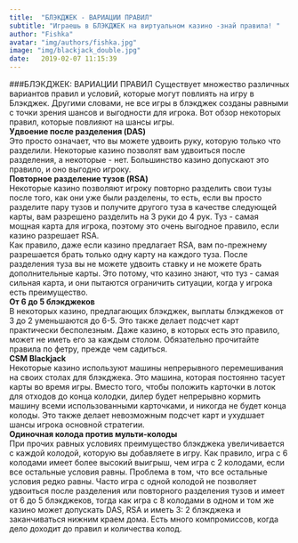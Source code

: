 ```yaml
---
title:  "БЛЭКДЖЕК - ВАРИАЦИИ ПРАВИЛ"
subtitle: "Играешь в БЛЭКДЖЕК на виртуальном казино -знай правила! "
author: "Fishka"
avatar: "img/authors/fishka.jpg"
image: "img/blackjack_double.jpg"
date:   2019-02-07 11:15:39
---
```


###БЛЭКДЖЕК: ВАРИАЦИИ ПРАВИЛ
Существует множество различных вариантов правил и условий, которые могут повлиять на игру в Блэкджек. Другими словами, не все игры в блэкджек созданы равными с точки зрения шансов и выгодности для игрока. Вот обзор некоторых правил, которые повлияют на шансы игры.
<br><strong>Удвоение после разделения (DAS)</strong>
<br>Это просто означает, что вы можете удвоить руку, которую только что разделили. Некоторые казино позволят вам удвоиться после разделения, а некоторые - нет. Большинство казино допускают это правило, и оно выгодно игроку.
<br><strong>Повторное разделение тузов (RSA)</strong>
<br>Некоторые казино позволяют игроку повторно разделить свои тузы после того, как они уже были разделены, то есть, если вы просто разделите пару тузов и получите другого туза в качестве следующей карты, вам разрешено разделить на 3 руки до 4 рук. Туз - самая мощная карта для игрока, поэтому это очень выгодное правило, если казино разрешает RSA. 
<br>Как правило, даже если казино предлагает RSA, вам по-прежнему разрешается брать только одну карту на каждого туза. После разделения туза вы не можете удвоить ставку и не можете брать дополнительные карты. Это потому, что казино знают, что туз - самая сильная карта, и они пытаются ограничить ситуации, когда у игрока есть преимущество.
<br><strong>От 6 до 5 блэкджеков</strong>
<br>В некоторых казино, предлагающих блэкджек, выплаты блэкджеков от 3 до 2 уменьшаются до 6-5. Это также делает подсчет карт практически бесполезным. Даже казино, в которых есть это правило, может не иметь его за каждым столом. Обязательно прочитайте правила по фетру, прежде чем садиться.
<br><strong>CSM Blackjack</strong>
<br>Некоторые казино используют машины непрерывного перемешивания на своих столах для блэкджека. Это машина, которая постоянно тасует карты во время игры. Вместо того, чтобы положить карточки в лоток для отходов до конца колодки, дилер будет непрерывно кормить машину всеми использованными карточками, и никогда не будет конца колоды. Это также делает невозможным подсчет карт и ухудшает шансы игрока основной стратегии.
<br><strong>Одиночная колода против мульти-колоды</strong>
<br>При прочих равных условиях преимущество блэкджека увеличивается с каждой колодой, которую вы добавляете в игру. Как правило, игра с 6 колодами имеет более высокий выигрыш, чем игра с 2 колодами, если все остальные условия равны. Проблема в том, что все остальные условия редко равны. Часто игра с одной колодой не позволяет удвоиться после разделения или повторного разделения тузов и имеет от 6 до 5 блэкджеков, тогда как игра с 8 колодами в одном и том же казино может допускать DAS, RSA и иметь 3: 2 блэкджека и заканчиваться нижним краем дома. Есть много компромиссов, когда дело доходит до правил и количества колод.

